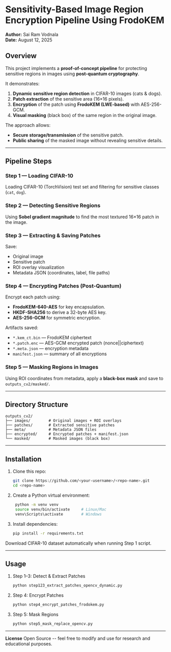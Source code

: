 # Sensitivity-Based Image Region Encryption Pipeline Using FrodoKEM

**Author:** Sai Ram Vodnala  
**Date:** August 12, 2025

## Overview
This project implements a **proof-of-concept pipeline** for protecting sensitive regions in images using **post-quantum cryptography**.

It demonstrates:
1. **Dynamic sensitive region detection** in CIFAR-10 images (cats & dogs).
2. **Patch extraction** of the sensitive area (16×16 pixels).
3. **Encryption** of the patch using **FrodoKEM (LWE-based)** with AES-256-GCM.
4. **Visual masking** (black box) of the same region in the original image.

The approach allows:
- **Secure storage/transmission** of the sensitive patch.
- **Public sharing** of the masked image without revealing sensitive details.

---

## Pipeline Steps

### Step 1 — Loading CIFAR-10
Loading CIFAR-10 (TorchVision) test set and filtering for sensitive classes (`cat`, `dog`).

### Step 2 — Detecting Sensitive Regions
Using **Sobel gradient magnitude** to find the most textured 16×16 patch in the image.

### Step 3 — Extracting & Saving Patches
Save:
- Original image
- Sensitive patch
- ROI overlay visualization
- Metadata JSON (coordinates, label, file paths)

### Step 4 — Encrypting Patches (Post-Quantum)
Encrypt each patch using:
- **FrodoKEM-640-AES** for key encapsulation.
- **HKDF-SHA256** to derive a 32-byte AES key.
- **AES-256-GCM** for symmetric encryption.

Artifacts saved:
- `*.kem_ct.bin` — FrodoKEM ciphertext
- `*.patch.enc` — AES-GCM encrypted patch (nonce||ciphertext)
- `*.meta.json` — encryption metadata
- `manifest.json` — summary of all encryptions

### Step 5 — Masking Regions in Images
Using ROI coordinates from metadata, apply a **black-box mask** and save to `outputs_cv2/masked/`.

---

## Directory Structure

```plaintext
outputs_cv2/
├── images/        # Original images + ROI overlays
├── patches/       # Extracted sensitive patches
├── meta/          # Metadata JSON files
├── encrypted/     # Encrypted patches + manifest.json
└── masked/        # Masked images (black box)
```
---

## Installation

1. Clone this repo:
   ```bash
   git clone https://github.com/<your-username>/<repo-name>.git
   cd <repo-name>

2. Create a Python virtual environment:
   ```bash
    python -m venv venv
    source venv/bin/activate     # Linux/Mac
    venv\Scripts\activate        # Windows

3. Install dependencies:
    ```bash
    pip install -r requirements.txt

Download CIFAR-10 dataset automatically when running Step 1 script.

---

## Usage

1. Step 1–3: Detect & Extract Patches
   ```bash
   python step123_extract_patches_opencv_dynamic.py

2. Step 4: Encrypt Patches
   ```bash
   python step4_encrypt_patches_frodokem.py

3. Step 5: Mask Regions
   ```bash
   python step5_mask_replace_opencv.py

---

**License**
Open Source -- feel free to modify and use for research and educational purposes.
